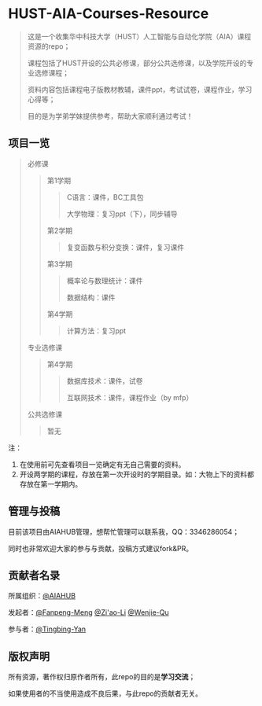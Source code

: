 # HUST-AIA-Courses-Resource
> 这是一个收集华中科技大学（HUST）人工智能与自动化学院（AIA）课程资源的repo；
>
> 课程包括了HUST开设的公共必修课，部分公共选修课，以及学院开设的专业选修课程；
>
> 资料内容包括课程电子版教材教辅，课件ppt，考试试卷，课程作业，学习心得等；
>
> 目的是为学弟学妹提供参考，帮助大家顺利通过考试！
>

## 项目一览

> 必修课
>
> > 第1学期
> >
> > > C语言：课件，BC工具包
> > >
> > > 大学物理：复习ppt（下），同步辅导
> >
> > 第2学期
> >
> > > 复变函数与积分变换：课件，复习课件
> >
> > 第3学期
> >
> > > 概率论与数理统计：课件
> > >
> > > 数据结构：课件
> >
> > 第4学期
> >
> > > 计算方法：复习ppt
>
> 专业选修课
>
> > 第4学期
> >
> > > 数据库技术：课件，试卷
> > >
> > > 互联网技术：课件，课程作业（by mfp）
>
> 公共选修课
>
> > 暂无

注：

1. 在使用前可先查看项目一览确定有无自己需要的资料。
2. 开设两学期的课程，存放在第一次开设时的学期目录。如：大物上下的资料都存放在第一学期内。

## 管理与投稿

目前该项目由AIAHUB管理，想帮忙管理可以联系我，QQ：3346286054；

同时也非常欢迎大家的参与与贡献，投稿方式建议fork&PR。

## 贡献者名录

所属组织：[@AIAHUB](https://github.com/AIAHUB)

发起者：[@Fanpeng-Meng](https://github.com/mfp0610)   [@Zi'ao-Li](https://github.com/Leeziao)   [@Wenjie-Qu](https://github.com/quwenjie)

参与者：[@Tingbing-Yan]()

## 版权声明

所有资源，著作权归原作者所有，此repo的目的是**学习交流**；

如果使用者的不当使用造成不良后果，与此repo的贡献者无关。
